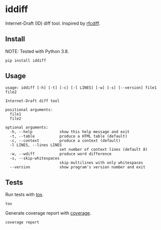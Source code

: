# iddiff
Internet-Draft (ID) diff tool. Inspired by
[rfcdiff](https://tools.ietf.org/rfcdiff).

## Install

NOTE: Tested with Python 3.8.

```
pip install iddiff
```

## Usage
```
usage: iddiff [-h] [-t] [-c] [-l LINES] [-w] [-s] [--version] file1 file2

Internet-Draft diff tool

positional arguments:
  file1
  file2

optional arguments:
  -h, --help            show this help message and exit
  -t, --table           produce a HTML table (default)
  -c, --context         produce a context (default)
  -l LINES, --lines LINES
                        set number of context lines (default 8)
  -w, --wdiff           produce word difference
  -s, --skip-whitespaces
                        skip multilines with only whitespaces
  --version             show program's version number and exit
```

## Tests

Run tests with [tox](https://tox.wiki/).
```
tox
```

Generate coverage report with [coverage](https://github.com/nedbat/coveragepy).
```
coverage report
```
